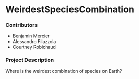 # WeirdestSpeciesCombination

### Contributors
- Benjamin Mercier
- Alessandro Filazzola
- Courtney Robichaud


### Project Description
Where is the weirdest combination of species on Earth?


